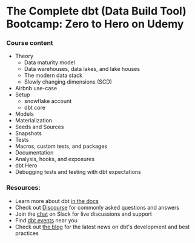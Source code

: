 # The Complete dbt (Data Build Tool) Bootcamp: Zero to Hero on Udemy

### Course content

- Theory
  - Data maturity model
  - Data warehouses, data lakes, and lake houses
  - The modern data stack
  - Slowly changing dimensions (SCD)
 - Airbnb use-case
 - Setup
    - snowflake account
    - dbt core
 - Models
 - Materialization
 - Seeds and Sources
 - Snapshots
 - Tests
 - Macros, custom tests, and packages
 - Documentation
 - Analysis, hooks, and exposures
 - dbt Hero
 - Debugging tests and testing with dbt expectations


### Resources:
- Learn more about dbt [in the docs](https://docs.getdbt.com/docs/introduction)
- Check out [Discourse](https://discourse.getdbt.com/) for commonly asked questions and answers
- Join the [chat](https://community.getdbt.com/) on Slack for live discussions and support
- Find [dbt events](https://events.getdbt.com) near you
- Check out [the blog](https://blog.getdbt.com/) for the latest news on dbt's development and best practices
